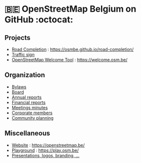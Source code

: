 # :belgium: OpenStreetMap Belgium on GitHub :octocat:

## Projects

- [Road Completion](https://github.com/osmbe/road-completion) : <https://osmbe.github.io/road-completion/>
- [Traffic sign](https://github.com/osmbe/traffic-sign-project)
- [OpenStreetMap Welcome Tool](https://github.com/osmbe/osm-welcome-tool) : <https://welcome.osm.be/>

## Organization

- [Bylaws](https://github.com/osmbe/working-group-bylaws)
- [Board](https://github.com/osmbe/working-group-bylaws/tree/master/board)
- [Annual reports](https://github.com/osmbe/working-group-bylaws/tree/master/annual-report)
- [Financial reports](https://github.com/osmbe/working-group-bylaws/tree/master/financial)
- [Meetings minutes](https://github.com/osmbe/working-group-bylaws/tree/master/minutes)
- [Corporate members](https://github.com/osmbe/working-group-bylaws/tree/master/corporate-members)
- [Community planning](https://github.com/osmbe/community_planning/issues)

## Miscellaneous

- [Website](https://github.com/osmbe/website) : <https://openstreetmap.be/>
- [Playground](https://github.com/osmbe/play) : <https://play.osm.be/>
- [Presentations, logos, branding, ...](https://github.com/osmbe/presentations)
